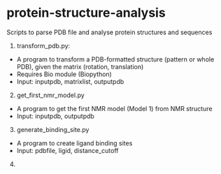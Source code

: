 # protein-structure-analysis
Scripts to parse PDB file and analyse protein structures and sequences

1) transform_pdb.py: 
  - A program to transform a PDB-formatted structure (pattern or whole PDB), given the matrix (rotation, translation)
  - Requires Bio module (Biopython)
  - Input: inputpdb, matrixlist, outputpdb
  
2) get_first_nmr_model.py
  - A program to get the first NMR model (Model 1) from NMR structure
  - Input: inputpdb, outputpdb
  
3) generate_binding_site.py
  - A program to create ligand binding sites
  - Input: pdbfile, ligid, distance_cutoff
  
4)
